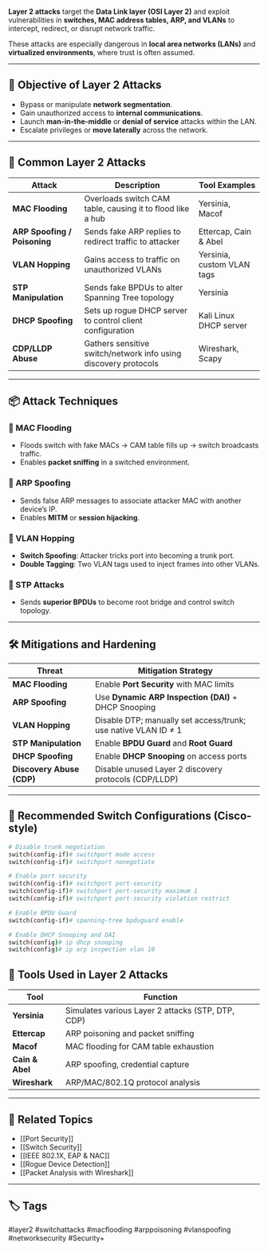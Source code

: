 **Layer 2 attacks** target the **Data Link layer (OSI Layer 2)** and exploit vulnerabilities in **switches, MAC address tables, ARP, and VLANs** to intercept, redirect, or disrupt network traffic.

These attacks are especially dangerous in **local area networks (LANs)** and **virtualized environments**, where trust is often assumed.

---

## 🎯 Objective of Layer 2 Attacks

- Bypass or manipulate **network segmentation**.
- Gain unauthorized access to **internal communications**.
- Launch **man-in-the-middle** or **denial of service** attacks within the LAN.
- Escalate privileges or **move laterally** across the network.

---

## 🧨 Common Layer 2 Attacks

| Attack                    | Description                                                                 | Tool Examples         |
|---------------------------|-----------------------------------------------------------------------------|------------------------|
| **MAC Flooding**          | Overloads switch CAM table, causing it to flood like a hub                 | Yersinia, Macof        |
| **ARP Spoofing / Poisoning** | Sends fake ARP replies to redirect traffic to attacker                   | Ettercap, Cain & Abel  |
| **VLAN Hopping**          | Gains access to traffic on unauthorized VLANs                              | Yersinia, custom VLAN tags |
| **STP Manipulation**      | Sends fake BPDUs to alter Spanning Tree topology                           | Yersinia               |
| **DHCP Spoofing**         | Sets up rogue DHCP server to control client configuration                  | Kali Linux DHCP server |
| **CDP/LLDP Abuse**        | Gathers sensitive switch/network info using discovery protocols            | Wireshark, Scapy       |

---

## 📦 Attack Techniques

### 🔸 MAC Flooding
- Floods switch with fake MACs → CAM table fills up → switch broadcasts traffic.
- Enables **packet sniffing** in a switched environment.

### 🔸 ARP Spoofing
- Sends false ARP messages to associate attacker MAC with another device’s IP.
- Enables **MITM** or **session hijacking**.

### 🔸 VLAN Hopping
- **Switch Spoofing**: Attacker tricks port into becoming a trunk port.
- **Double Tagging**: Two VLAN tags used to inject frames into other VLANs.

### 🔸 STP Attacks
- Sends **superior BPDUs** to become root bridge and control switch topology.

---

## 🛠️ Mitigations and Hardening

| Threat                    | Mitigation Strategy                                               |
|---------------------------|-------------------------------------------------------------------|
| **MAC Flooding**          | Enable **Port Security** with MAC limits                         |
| **ARP Spoofing**          | Use **Dynamic ARP Inspection (DAI)** + DHCP Snooping             |
| **VLAN Hopping**          | Disable DTP; manually set access/trunk; use native VLAN ID ≠ 1   |
| **STP Manipulation**      | Enable **BPDU Guard** and **Root Guard**                         |
| **DHCP Spoofing**         | Enable **DHCP Snooping** on access ports                         |
| **Discovery Abuse (CDP)** | Disable unused Layer 2 discovery protocols (CDP/LLDP)            |

---

## 🧰 Recommended Switch Configurations (Cisco-style)

```bash
# Disable trunk negotiation
switch(config-if)# switchport mode access
switch(config-if)# switchport nonegotiate

# Enable port security
switch(config-if)# switchport port-security
switch(config-if)# switchport port-security maximum 1
switch(config-if)# switchport port-security violation restrict

# Enable BPDU Guard
switch(config-if)# spanning-tree bpduguard enable

# Enable DHCP Snooping and DAI
switch(config)# ip dhcp snooping
switch(config)# ip arp inspection vlan 10
```

## 📡 Tools Used in Layer 2 Attacks

|Tool|Function|
|---|---|
|**Yersinia**|Simulates various Layer 2 attacks (STP, DTP, CDP)|
|**Ettercap**|ARP poisoning and packet sniffing|
|**Macof**|MAC flooding for CAM table exhaustion|
|**Cain & Abel**|ARP spoofing, credential capture|
|**Wireshark**|ARP/MAC/802.1Q protocol analysis|

---

## 📎 Related Topics

- [[Port Security]]
- [[Switch Security]]
- [[IEEE 802.1X, EAP & NAC]]
- [[Rogue Device Detection]]
- [[Packet Analysis with Wireshark]]

---

## 🏷 Tags

#layer2 #switchattacks #macflooding #arppoisoning #vlanspoofing #networksecurity #Security+